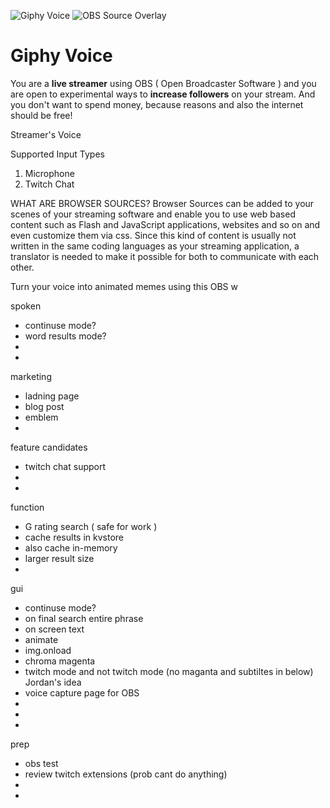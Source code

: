 ![Giphy Voice](https://i.imgur.com/pYRYKmT.png)
![OBS Source Overlay](https://i.imgur.com/t8Plu5G.png)

# Giphy Voice

You are a **live streamer** using OBS ( Open Broadcaster Software ) and you are
open to experimental ways to **increase followers** on your stream.
And you don't want to spend money, because reasons and
also the internet should be free!

Streamer's Voice

Supported Input Types

 1. Microphone
 2. Twitch Chat

WHAT ARE BROWSER SOURCES?
Browser Sources can be added to your scenes of your streaming software and enable you to use web based content such as Flash and JavaScript applications, websites and so on and even customize them via css. Since this kind of content is usually not written in the same coding languages as your streaming application, a translator is needed to make it possible for both to communicate with each other.


Turn your voice into animated memes using this OBS w

spoken
 - continuse mode?
 - word results mode?
 -  
 - 

marketing
 - ladning page
 - blog post
 - emblem
 - 

feature candidates
 - twitch chat support
 - 
 - 

function
 - G rating search ( safe for work )
 - cache results in kvstore
 - also cache in-memory
 - larger result size
 - 

gui
 - continuse mode?
 - on final search entire phrase
 - on screen text
 - animate
 - img.onload
 - chroma magenta
 - twitch mode and not twitch mode (no maganta and subtiltes in below) Jordan's idea 
 - voice capture page for OBS
 - 
 - 
 - 

prep
 - obs test
 - review twitch extensions (prob cant do anything)
 - 
 - 
